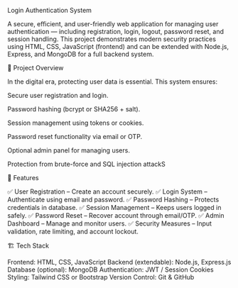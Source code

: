  Login Authentication System

A secure, efficient, and user-friendly web application for managing user authentication — including registration, login, logout, password reset, and session handling.
This project demonstrates modern security practices using HTML, CSS, JavaScript (frontend) and can be extended with Node.js, Express, and MongoDB for a full backend system.

📘 Project Overview

In the digital era, protecting user data is essential.
This system ensures:

Secure user registration and login.

Password hashing (bcrypt or SHA256 + salt).

Session management using tokens or cookies.

Password reset functionality via email or OTP.

Optional admin panel for managing users.

Protection from brute-force and SQL injection attackS

🧩 Features

✅ User Registration – Create an account securely.
✅ Login System – Authenticate using email and password.
✅ Password Hashing – Protects credentials in database.
✅ Session Management – Keeps users logged in safely.
✅ Password Reset – Recover account through email/OTP.
✅ Admin Dashboard – Manage and monitor users.
✅ Security Measures – Input validation, rate limiting, and account lockout.

🏗️ Tech Stack

Frontend: HTML, CSS, JavaScript
Backend (extendable): Node.js, Express.js
Database (optional): MongoDB
Authentication: JWT / Session Cookies
Styling: Tailwind CSS or Bootstrap
Version Control: Git & GitHub

